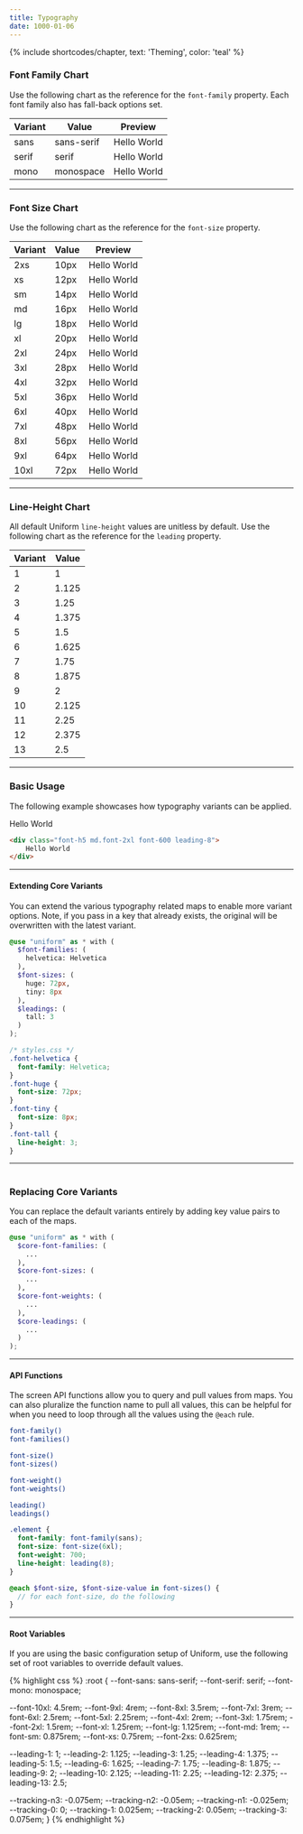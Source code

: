 ```yaml
---
title: Typography
date: 1000-01-06
---
```


{% include shortcodes/chapter, text: 'Theming', color: 'teal' %}

### Font Family Chart

Use the following chart as the reference for the `font-family` property. Each font family also has fall-back options set.

<table class="table">
  <thead class="uppercase font-xs font-600 tracking-1 color-black">
    <tr>
      <th>
        Variant
      </th>
      <th>
        Value
      </th>
      <th>
        Preview
      </th>
    </tr>
  </thead>
  <tbody class="font-sm">
    <tr>
      <td>sans</td>
      <td>sans-serif</td>
      <td class="font-sans">
        Hello World
      </td>
    </tr>
    <tr>
      <td>serif</td>
      <td>serif</td>
      <td class="font-serif">
        Hello World
      </td>
    </tr>
    <tr>
      <td>mono</td>
      <td>monospace</td>
      <td class="font-mono">
        Hello World
      </td>
    </tr>
  </tbody>
</table>

---

### Font Size Chart

Use the following chart as the reference for the `font-size` property.

<table class="table">
  <thead class="uppercase font-xs font-600 tracking-1 color-black">
    <tr>
      <th>
        Variant
      </th>
      <th>
        Value
      </th>
      <th>
        Preview
      </th>
    </tr>
  </thead>
  <tbody class="font-sm">
    <tr>
      <td>2xs</td>
      <td>10px</td>
      <td class="font-2xs">
        Hello World
      </td>
    </tr>
    <tr>
      <td>xs</td>
      <td>12px</td>
      <td class="font-xs">
        Hello World
      </td>
    </tr>
    <tr>
      <td>sm</td>
      <td>14px</td>
      <td class="font-sm">
        Hello World
      </td>
    </tr>
    <tr>
      <td>md</td>
      <td>16px</td>
      <td class="font-md">
        Hello World
      </td>
    </tr>
    <tr>
      <td>lg</td>
      <td>18px</td>
      <td class="font-lg">
        Hello World
      </td>
    </tr>
    <tr>
      <td>xl</td>
      <td>20px</td>
      <td class="font-xl">
        Hello World
      </td>
    </tr>
    <tr>
      <td>2xl</td>
      <td>24px</td>
      <td class="font-2xl">
        Hello World
      </td>
    </tr>
    <tr>
      <td>3xl</td>
      <td>28px</td>
      <td class="font-3xl">
        Hello World
      </td>
    </tr>
    <tr>
      <td>4xl</td>
      <td>32px</td>
      <td class="font-4xl">
        Hello World
      </td>
    </tr>
    <tr>
      <td>5xl</td>
      <td>36px</td>
      <td class="font-5xl">
        Hello World
      </td>
    </tr>
    <tr>
      <td>6xl</td>
      <td>40px</td>
      <td class="font-6xl">
        Hello World
      </td>
    </tr>
    <tr>
      <td>7xl</td>
      <td>48px</td>
      <td class="font-7xl">
        Hello World
      </td>
    </tr>
    <tr>
      <td>8xl</td>
      <td>56px</td>
      <td class="font-8xl">
        Hello World
      </td>
    </tr>
    <tr>
      <td>9xl</td>
      <td>64px</td>
      <td class="font-9xl">
        Hello World
      </td>
    </tr>
    <tr>
      <td>10xl</td>
      <td>72px</td>
      <td class="font-10xl">
        Hello World
      </td>
    </tr>
  </tbody>
</table>

---

### Line-Height Chart

All default Uniform `line-height` values are unitless by default. Use the following chart as the reference for the `leading` property.

<table class="table">
  <thead class="uppercase font-xs font-600 tracking-1 color-black">
    <tr>
      <th>
        Variant
      </th>
      <th>
        Value
      </th>
    </tr>
  </thead>
  <tbody class="font-sm">
    <tr>
      <td>1</td>
      <td>1</td>
    <tr>
      <td>2</td>
      <td>1.125</td>
    </tr>
    <tr>
      <td>3</td>
      <td>1.25</td>
    </tr>
    <tr>
      <td>4</td>
      <td>1.375</td>
    </tr>
    <tr>
      <td>5</td>
      <td>1.5</td>
    </tr>
    <tr>
      <td>6</td>
      <td>1.625</td>
    </tr>
    <tr>
      <td>7</td>
      <td>1.75</td>
    </tr>
    <tr>
      <td>8</td>
      <td>1.875</td>
    </tr>
    <tr>
      <td>9</td>
      <td>2</td>
    </tr>
    <tr>
      <td>10</td>
      <td>2.125</td>
    </tr>
    <tr>
      <td>11</td>
      <td>2.25</td>
    </tr>
    <tr>
      <td>12</td>
      <td>2.375</td>
    </tr>
    <tr>
      <td>13</td>
      <td>2.5</td>
    </tr>
  </tbody>
</table>

---

### Basic Usage

The following example showcases how typography variants can be applied.

<section class="radius-sm bg-silver-100 p-6">
  <div class="bg-white shadow-3 p-4 py-8 font-h5 md.font-2xl font-600 leading-8 align-center radius-xs">
    Hello World
  </div>
</section>

```html
<div class="font-h5 md.font-2xl font-600 leading-8">
	Hello World
</div>
```

---

#### Extending Core Variants

You can extend the various typography related maps to enable more variant options. Note, if you pass in a key that already exists, the original will be overwritten with the latest variant.

```scss
@use "uniform" as * with (
  $font-families: (
    helvetica: Helvetica
  ),
  $font-sizes: (
    huge: 72px,
    tiny: 8px
  ),
  $leadings: (
    tall: 3
  )
);
```

```css
/* styles.css */
.font-helvetica {
  font-family: Helvetica;
}
.font-huge {
  font-size: 72px;
}
.font-tiny {
  font-size: 8px;
}
.font-tall {
  line-height: 3;
}
```

---
#
### Replacing Core Variants

You can replace the default variants entirely by adding key value pairs to each of the maps.

```scss
@use "uniform" as * with (
  $core-font-families: (
    ...
  ),
  $core-font-sizes: (
    ...
  ),
  $core-font-weights: (
    ...
  ),
  $core-leadings: (
    ...
  )
);
```

---

#### API Functions

The screen API functions allow you to query and pull values from maps. You can also pluralize the function name to pull all values, this can be helpful for when you need to loop through all the values using the `@each` rule.

```bash
font-family()
font-families()

font-size()
font-sizes()

font-weight()
font-weights()

leading()
leadings()
```

```scss
.element {
  font-family: font-family(sans);
  font-size: font-size(6xl);
  font-weight: 700;
  line-height: leading(8);
}

@each $font-size, $font-size-value in font-sizes() {
  // for each font-size, do the following
}
```

---

#### Root Variables

If you are using the basic configuration setup of Uniform, use the following set of root variables to override default values.

<div class="bg-black radius-sm h-25 overflow-auto">
{% highlight css %}
:root {
  --font-sans: sans-serif;
  --font-serif: serif;
  --font-mono: monospace;

  --font-10xl: 4.5rem;
  --font-9xl: 4rem;
  --font-8xl: 3.5rem;
  --font-7xl: 3rem;
  --font-6xl: 2.5rem;
  --font-5xl: 2.25rem;
  --font-4xl: 2rem;
  --font-3xl: 1.75rem;
  --font-2xl: 1.5rem;
  --font-xl: 1.25rem;
  --font-lg: 1.125rem;
  --font-md: 1rem;
  --font-sm: 0.875rem;
  --font-xs: 0.75rem;
  --font-2xs: 0.625rem;

  --leading-1: 1;
  --leading-2: 1.125;
  --leading-3: 1.25;
  --leading-4: 1.375;
  --leading-5: 1.5;
  --leading-6: 1.625;
  --leading-7: 1.75;
  --leading-8: 1.875;
  --leading-9: 2;
  --leading-10: 2.125;
  --leading-11: 2.25;
  --leading-12: 2.375;
  --leading-13: 2.5;

  --tracking-n3: -0.075em;
  --tracking-n2: -0.05em;
  --tracking-n1: -0.025em;
  --tracking-0: 0;
  --tracking-1: 0.025em;
  --tracking-2: 0.05em;
  --tracking-3: 0.075em;
}
{% endhighlight %}
</div>